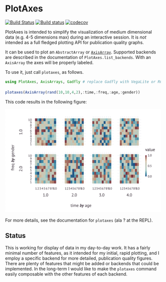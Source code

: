 # PlotAxes

[![Build Status](https://travis-ci.org/haberdashPI/PlotAxes.jl.svg?branch=master)](https://travis-ci.org/haberdashPI/PlotAxes.jl)
[![Build status](https://ci.appveyor.com/api/projects/status/52duehasqjvedj0x/branch/master?svg=true)](https://ci.appveyor.com/project/haberdashPI/plotaxes-jl/branch/master)
[![codecov](https://codecov.io/gh/haberdashPI/PlotAxes.jl/branch/master/graph/badge.svg)](https://codecov.io/gh/haberdashPI/PlotAxes.jl)

PlotAxes is intended to simplify the visualization of medium dimensional data
(e.g. 4-5 dimensions max) during an interactive session. It is *not*
intended as a full fledged plotting API for publication quality graphs.

It can be used to plot an `AbstractArray` or
[`AxisArray`](https://github.com/JuliaArrays/AxisArrays.jl). Supported
backends are described in the documentation of `PlotAxes.list_backends`. With
an `AxisArray` the axes will be properly labeled.

To use it, just call `plotaxes`, as follows.

```julia
using PlotAxes, AxisArrays, Gadfly # replace Gadfly with VegaLite or RCall as desired

plotaxes(AxisArray(rand(10,10,4,2),:time,:freq,:age,:gender))
```

This code results in the following figure:

![2x5 heat map plots of random values](example.png)

For more details, see the documentation for `plotaxes` (ala ? at the REPL).

## Status

This is working for display of data in my day-to-day work. It has a fairly
minimal number of features, as it intended for my initial, rapid plotting,
and I employ a specific backend for more detailed, publication quality
figures. There are plenty of features that might be added or backends that
could be implemented. In the long-term I would like to make the `plotaxes`
command easily composable with the other features of each backend.
